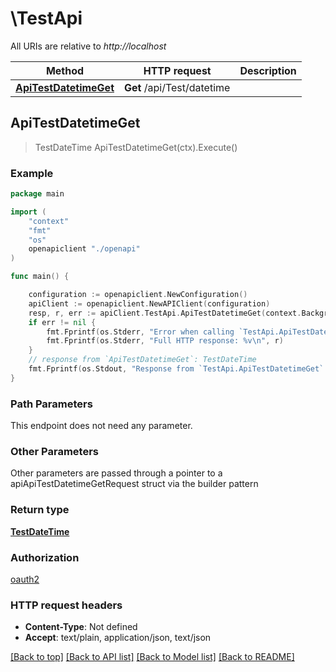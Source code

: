 # \TestApi

All URIs are relative to *http://localhost*

Method | HTTP request | Description
------------- | ------------- | -------------
[**ApiTestDatetimeGet**](TestApi.md#ApiTestDatetimeGet) | **Get** /api/Test/datetime | 



## ApiTestDatetimeGet

> TestDateTime ApiTestDatetimeGet(ctx).Execute()



### Example

```go
package main

import (
    "context"
    "fmt"
    "os"
    openapiclient "./openapi"
)

func main() {

    configuration := openapiclient.NewConfiguration()
    apiClient := openapiclient.NewAPIClient(configuration)
    resp, r, err := apiClient.TestApi.ApiTestDatetimeGet(context.Background()).Execute()
    if err != nil {
        fmt.Fprintf(os.Stderr, "Error when calling `TestApi.ApiTestDatetimeGet``: %v\n", err)
        fmt.Fprintf(os.Stderr, "Full HTTP response: %v\n", r)
    }
    // response from `ApiTestDatetimeGet`: TestDateTime
    fmt.Fprintf(os.Stdout, "Response from `TestApi.ApiTestDatetimeGet`: %v\n", resp)
}
```

### Path Parameters

This endpoint does not need any parameter.

### Other Parameters

Other parameters are passed through a pointer to a apiApiTestDatetimeGetRequest struct via the builder pattern


### Return type

[**TestDateTime**](TestDateTime.md)

### Authorization

[oauth2](../README.md#oauth2)

### HTTP request headers

- **Content-Type**: Not defined
- **Accept**: text/plain, application/json, text/json

[[Back to top]](#) [[Back to API list]](../README.md#documentation-for-api-endpoints)
[[Back to Model list]](../README.md#documentation-for-models)
[[Back to README]](../README.md)

